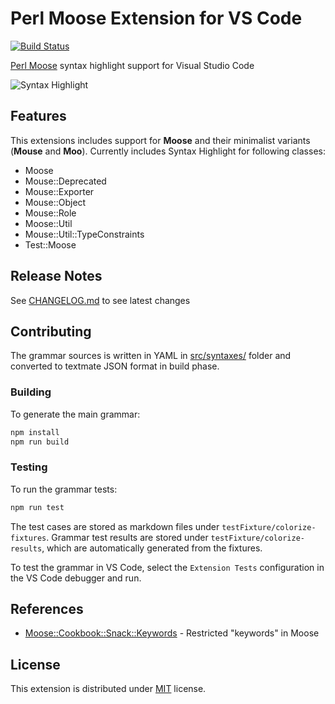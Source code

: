 # Perl Moose Extension for VS Code

[![Build Status](https://travis-ci.com/torrentalle/vscode-perl-moose.svg?branch=master)](https://travis-ci.com/torrentalle/vscode-perl-moose)

[Perl Moose](https://metacpan.org/pod/Moose) syntax highlight support for Visual Studio Code  

![Syntax Highlight](images/grammar.png)

## Features

This extensions includes support for **Moose** and their minimalist variants (**Mouse** and **Moo**).
Currently includes Syntax Highlight for following classes:

* Moose
* Mouse::Deprecated
* Mouse::Exporter
* Mouse::Object
* Mouse::Role
* Moose::Util
* Mouse::Util::TypeConstraints
* Test::Moose

## Release Notes

See [CHANGELOG.md](CHANGELOG.md) to see latest changes

## Contributing

The grammar sources is written in YAML in [src/syntaxes/](src/syntaxes/) folder and converted
to textmate JSON format in build phase.

### Building

To generate the main grammar:

```bash
npm install
npm run build
```

### Testing

To run the grammar tests:

```bash
npm run test
```

The test cases are stored as markdown files under `testFixture/colorize-fixtures`. Grammar test results are stored under `testFixture/colorize-results`, which are automatically generated from the fixtures.

To test the grammar in VS Code, select the `Extension Tests` configuration in the VS Code debugger and run.

## References

* [Moose::Cookbook::Snack::Keywords](https://metacpan.org/pod/distribution/Moose/lib/Moose/Cookbook/Snack/Keywords.pod) - Restricted "keywords" in Moose

## License

This extension is distributed under [MIT](LICENSE.md) license.
